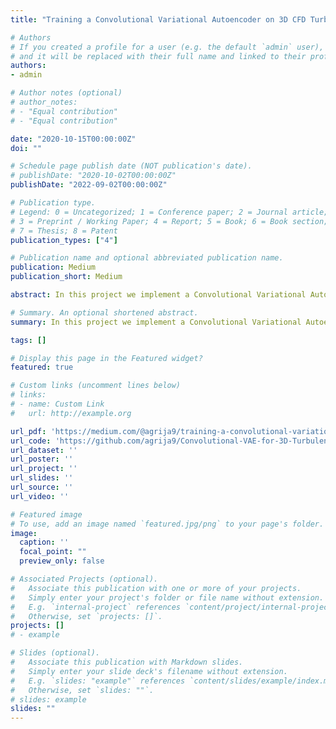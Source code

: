 ```yaml
---
title: "Training a Convolutional Variational Autoencoder on 3D CFD Turbulence Data"

# Authors
# If you created a profile for a user (e.g. the default `admin` user), write the username (folder name) here 
# and it will be replaced with their full name and linked to their profile.
authors:
- admin

# Author notes (optional)
# author_notes:
# - "Equal contribution"
# - "Equal contribution"

date: "2020-10-15T00:00:00Z"
doi: ""

# Schedule page publish date (NOT publication's date).
# publishDate: "2020-10-02T00:00:00Z"
publishDate: "2022-09-02T00:00:00Z"

# Publication type.
# Legend: 0 = Uncategorized; 1 = Conference paper; 2 = Journal article;
# 3 = Preprint / Working Paper; 4 = Report; 5 = Book; 6 = Book section;
# 7 = Thesis; 8 = Patent
publication_types: ["4"]

# Publication name and optional abbreviated publication name.
publication: Medium
publication_short: Medium

abstract: In this project we implement a Convolutional Variational Autoencoder (CVAE) to process and reconstruct 3D turbulence data. We have generated 3D turbulence cubes using Computational Fluid Dynamics (CFD) methods, each 3D cube carries physical information along three velocity components (treated as separate channels in analogy to image data). As part of 3D CFD data pre-processing, we have written a custom pytorch dataloader that performs normalization and batching operations on the dataset. The CVAE implements 3D Convolutions (3DConvs) on the pre-processed data to perform reconstruction. We have obtained substantial improvement on 3D reconstruction by fine-tunning hyper-parameters and manipulating our model architecture.

# Summary. An optional shortened abstract.
summary: In this project we implement a Convolutional Variational Autoencoder (CVAE) to process and reconstruct 3D turbulence data. We have generated 3D turbulence cubes using Computational Fluid Dynamics (CFD) methods, each 3D cube carries physical information along three velocity components (treated as separate channels in analogy to image data). As part of 3D CFD data pre-processing, we have written a custom pytorch dataloader that performs normalization and batching operations on the dataset. The CVAE implements 3D Convolutions (3DConvs) on the pre-processed data to perform reconstruction. We have obtained substantial improvement on 3D reconstruction by fine-tunning hyper-parameters and manipulating our model architecture.

tags: []

# Display this page in the Featured widget?
featured: true

# Custom links (uncomment lines below)
# links:
# - name: Custom Link
#   url: http://example.org

url_pdf: 'https://medium.com/@agrija9/training-a-convolutional-variational-autoencoder-on-3d-cfd-turbulence-data-7df8e207a58f'
url_code: 'https://github.com/agrija9/Convolutional-VAE-for-3D-Turbulence-Data'
url_dataset: ''
url_poster: ''
url_project: ''
url_slides: ''
url_source: ''
url_video: ''

# Featured image
# To use, add an image named `featured.jpg/png` to your page's folder. 
image:
  caption: ''
  focal_point: ""
  preview_only: false

# Associated Projects (optional).
#   Associate this publication with one or more of your projects.
#   Simply enter your project's folder or file name without extension.
#   E.g. `internal-project` references `content/project/internal-project/index.md`.
#   Otherwise, set `projects: []`.
projects: []
# - example

# Slides (optional).
#   Associate this publication with Markdown slides.
#   Simply enter your slide deck's filename without extension.
#   E.g. `slides: "example"` references `content/slides/example/index.md`.
#   Otherwise, set `slides: ""`.
# slides: example
slides: ""
---
```

